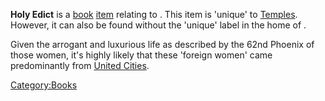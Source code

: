 **Holy Edict** is a [book](Lore_Books.md "wikilink")
[item](Items.md "wikilink") relating to [](02%20-%20Projects%20&%20Wikis/Kenshi/Kenshi%20Wiki/Kenshi%20Wiki%20Template/The_Holy_Nation.md). This item is 'unique' to
[Temples](Temple.md "wikilink"). However, it can also be found without the
'unique' label in the home of [](Holy_Lord_Phoenix.md).

Given the arrogant and luxurious life as described by the 62nd Phoenix
of those women, it's highly likely that these 'foreign women' came
predominantly from [United Cities](02%20-%20Projects%20&%20Wikis/Kenshi/Kenshi%20Wiki/Kenshi%20Wiki%20Template/United_Cities.md "wikilink").

[Category:Books](Category:Books "wikilink")